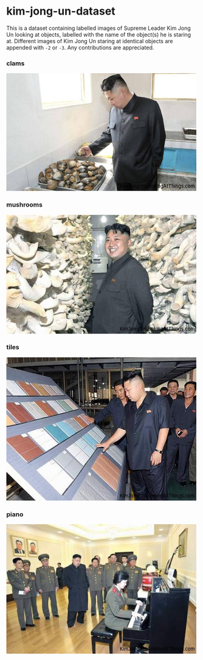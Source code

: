 # kim-jong-un-dataset

This is a dataset containing labelled images of Supreme Leader Kim Jong Un looking at objects, labelled with the name of the object(s) he is staring at. Different images of Kim Jong Un staring at identical objects are appended with `-2` or `-3`. Any contributions are appreciated.


### clams
![clams](dataset/clams.jpg)

### mushrooms
![mushrooms](dataset/mushrooms.jpg)

### tiles
![tiles](dataset/tiles.jpg)

### piano
![piano](dataset/piano.jpg)
